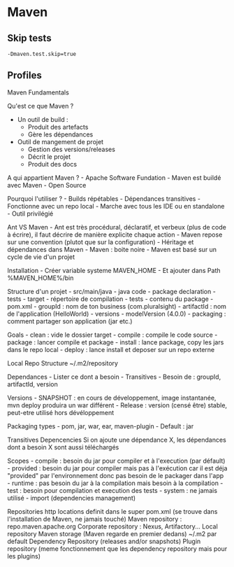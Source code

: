 # Maven

## Skip tests

    -Dmaven.test.skip=true
    
    
## Profiles




Maven Fundamentals

Qu'est ce que Maven ?
- Un outil de build :
	- Produit des artefacts
	- Gère les dépendances
- Outil de mangement de projet
	- Gestion des versions/releases
	- Décrit le projet
	- Produit des docs
	
A qui appartient Maven ?
	- Apache Software Fundation
	- Maven est buildé avec Maven
	- Open Source
	
Pourquoi l'utiliser ?
	- Builds répétables
	- Dépendances transitives
	- Fonctionne avec un repo local
	- Marche avec tous les IDE ou en standalone
	- Outil privilégié

Ant VS Maven
	- Ant est très procédural, déclaratif, et verbeux (plus de code à écrire), il faut décrire de manière explicite chaque action
	- Maven repose sur une convention (plutot que sur la configuration)
	- Héritage et dépendances dans Maven
	- Maven : boite noire
	- Maven est basé sur un cycle de vie d'un projet
	
Installation
	- Créer variable systeme MAVEN_HOME
	- Et ajouter dans Path %MAVEN_HOME%/bin
	
Structure d'un projet
	- src/main/java
		- java code
		- package declaration
		- tests
	- target
		- répertoire de compilation
		- tests
		- contenu du package
	- pom.xml 
		- groupId : nom de ton business (com.pluralsight)
		- artifactId : nom de l'application (HelloWorld)
		- versions
		- modelVersion (4.0.0)
		- packaging : comment partager son application (jar etc.)
		
Goals
	- clean : vide le dossier target
	- compile : compile le code source
	- package : lancer compile et package
	- install : lance package, copy les jars dans le repo local
	- deploy : lance install et deposer sur un repo externe
	
Local Repo Structure
~/.m2/repository

Dependances
	- Lister ce dont a besoin
	- Transitives
	- Besoin de : groupId, artifactId, version
	
Versions
	- SNAPSHOT : en cours de développement, image instantanée, mvn deploy produira un war différent
	- Release : version (censé être) stable, peut-etre utilisé hors dévéloppement
	
Packaging types
	- pom, jar, war, ear, maven-plugin
	- Default : jar
	
Transitives Depencencies
	Si on ajoute une dépendance X, les dépendances dont a besoin X sont aussi téléchargés
	
Scopes
	- compile : besoin du jar pour compiler et à l'execution (par défault)
	- provided : besoin du jar pour compiler mais pas à l'exécution car il est déja "provided" par l'environnement donc pas besoin de le packager dans l'app
	- runtime : pas besoin du jar à la compilation mais besoin à la compilation
	- test : besoin pour compilation et execution des tests
	- system : ne jamais utilisé
	- import (dependencies management)
	
Repositories
	http locations definit dans le super pom.xml (se trouve dans l'installation de Maven, ne jamais touché)
	Maven repository : repo.maven.apache.org
	Corporate repository : Nexus, Artifactory...
	Local repository
		Maven storage (Maven regarde en premier dedans)
		~/.m2 par default
	Dependency Repository (releases and/or snapshots)
	Plugin repository (meme fonctionnement que les dependency repository mais pour les plugins)
		

